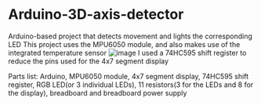 # Arduino-3D-axis-detector
Arduino-based project that detects movement and lights the corresponding LED
This project uses the MPU6050 module, and also makes use of the integrated temperature sensor
![image](https://github.com/Ferrariedhgs/Arduino-3D-axis-detector/assets/45429773/75ac3f42-bb42-4215-8f5b-2ac2f65de603)
I used a 74HC595 shift register to reduce the pins used for the 4x7 segment display

Parts list: Arduino, MPU6050 module, 4x7 segment display, 74HC595 shift register, RGB LED(or 3 individual LEDs), 11 resistors(3 for the LEDs and 8 for the display), breadboard and breadboard power supply
